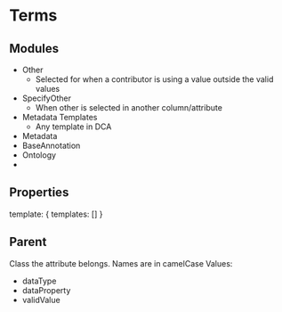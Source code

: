# Terms

## Modules

- Other
  - Selected for when a contributor is using a value outside the valid values
- SpecifyOther
  - When other is selected in another column/attribute
- Metadata Templates
  - Any template in DCA
- Metadata
- BaseAnnotation
- Ontology
-

## Properties

template:
{
    templates: []
}

## Parent

Class the attribute belongs. Names are in camelCase
Values:

- dataType
- dataProperty
- validValue
